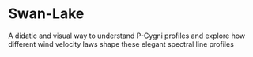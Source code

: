 # Swan-Lake
A didatic and visual way to understand P-Cygni profiles and explore how different wind velocity laws shape these elegant spectral line profiles
